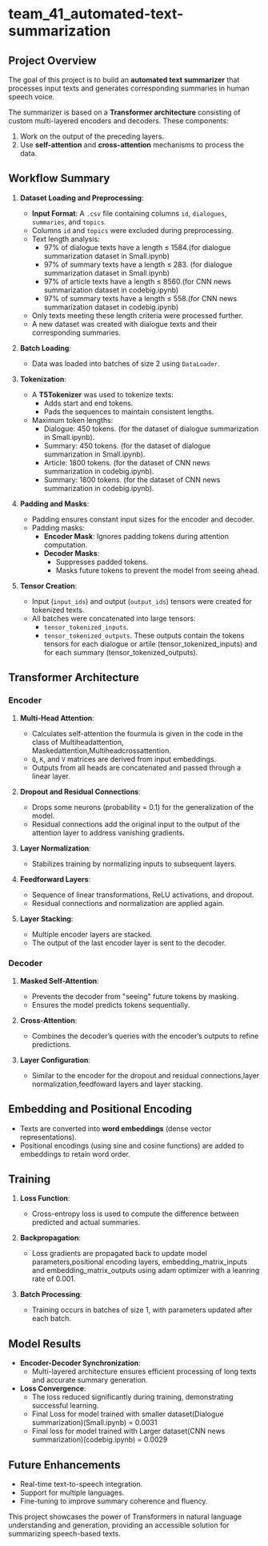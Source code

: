 # **team_41_automated-text-summarization**

## **Project Overview**
The goal of this project is to build an **automated text summarizer** that processes input texts and generates corresponding summaries in human speech voice. 

The summarizer is based on a **Transformer architecture** consisting of custom multi-layered encoders and decoders. These components:
1. Work on the output of the preceding layers.
2. Use **self-attention** and **cross-attention** mechanisms to process the data.



## **Workflow Summary**

1. **Dataset Loading and Preprocessing**:
   - **Input Format**: A `.csv` file containing columns `id`, `dialogues`, `summaries`, and `topics`.
   - Columns `id` and `topics` were excluded during preprocessing.
   - Text length analysis:
     - 97% of dialogue texts have a length ≤ 1584.(for dialogue summarization dataset in Small.ipynb)
     - 97% of summary texts have a length ≤ 283. (for dialogue summarization dataset in Small.ipynb)
     - 97% of article texts have a length ≤ 8560.(for CNN news summarization dataset in codebig.ipynb)
     - 97% of summary texts have a length ≤ 558.(for CNN news summarization dataset in codebig.ipynb)
   - Only texts meeting these length criteria were processed further.
   - A new dataset was created with dialogue texts and their corresponding summaries.

2. **Batch Loading**:
   - Data was loaded into batches of size 2 using `DataLoader`.

3. **Tokenization**:
   - A **T5Tokenizer** was used to tokenize texts:
     - Adds start and end tokens.
     - Pads the sequences to maintain consistent lengths.
   - Maximum token lengths:
     - Dialogue: 450 tokens. (for the dataset of dialogue summarization in Small.ipynb).
     - Summary: 450 tokens. (for the dataset of dialogue summarization in Small.ipynb).
     - Article: 1800 tokens. (for the dataset of CNN news summarization in codebig.ipynb).
     - Summary: 1800 tokens. (for the dataset of CNN news summarization in codebig.ipynb).
4. **Padding and Masks**:
   - Padding ensures constant input sizes for the encoder and decoder.
   - Padding masks:
     - **Encoder Mask**: Ignores padding tokens during attention computation.
     - **Decoder Masks**:
       - Suppresses padded tokens.
       - Masks future tokens to prevent the model from seeing ahead.

5. **Tensor Creation**:
   - Input (`input_ids`) and output (`output_ids`) tensors were created for tokenized texts.
   - All batches were concatenated into large tensors:
     - `tensor_tokenized_inputs`.
     - `tensor_tokenized_outputs`.
   These outputs contain the tokens tensors for each dialogue or artile (tensor_tokenized_inputs) and for each summary (tensor_tokenized_outputs).


## **Transformer Architecture**

### **Encoder**
1. **Multi-Head Attention**:
   - Calculates self-attention the fourmula is given in the code in the class of Multiheadattention, Maskedattention,Multiheadcrossattention.
   - `Q`, `K`, and `V` matrices are derived from input embeddings.
   - Outputs from all heads are concatenated and passed through a linear layer.

2. **Dropout and Residual Connections**:
   - Drops some neurons (probability = 0.1) for the generalization of the model.
   - Residual connections add the original input to the output of the attention layer to address vanishing gradients.

3. **Layer Normalization**:
   - Stabilizes training by normalizing inputs to subsequent layers.

4. **Feedforward Layers**:
   - Sequence of linear transformations, ReLU activations, and dropout.
   - Residual connections and normalization are applied again.

5. **Layer Stacking**:
   - Multiple encoder layers are stacked.
   - The output of the last encoder layer is sent to the decoder.



### **Decoder**
1. **Masked Self-Attention**:
   - Prevents the decoder from "seeing" future tokens by masking.
   - Ensures the model predicts tokens sequentially.

2. **Cross-Attention**:
   - Combines the decoder’s queries with the encoder’s outputs to refine predictions.

3. **Layer Configuration**:
   - Similar to the encoder for the dropout and residual connections,layer normalization,feedfoward layers and layer stacking.



## **Embedding and Positional Encoding**
- Texts are converted into **word embeddings** (dense vector representations).
- Positional encodings (using sine and cosine functions) are added to embeddings to retain word order.



## **Training**
1. **Loss Function**:
   - Cross-entropy loss is used to compute the difference between predicted and actual summaries.

2. **Backpropagation**:
   - Loss gradients are propagated back to update model parameters,positional encoding layers, embedding_matrix_inputs and embedding_matrix_outputs using adam optimizer with a leanring rate of 0.001.

3. **Batch Processing**:
   - Training occurs in batches of size 1, with parameters updated after each batch.



## **Model Results**
- **Encoder-Decoder Synchronization**:
   - Multi-layered architecture ensures efficient processing of long texts and accurate summary generation.
- **Loss Convergence**:
   - The loss reduced significantly during training, demonstrating successful learning.
   - Final Loss for model trained with smaller dataset(Dialogue summarization)(Small.ipynb) = 0.0031
   - Final loss for model trained with Larger dataset(CNN news summarization)(codebig.ipynb) = 0.0029



## **Future Enhancements**
- Real-time text-to-speech integration.
- Support for multiple languages.
- Fine-tuning to improve summary coherence and fluency.

This project showcases the power of Transformers in natural language understanding and generation, providing an accessible solution for summarizing speech-based texts.

